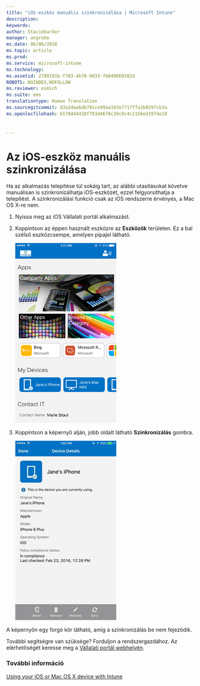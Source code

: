 ```yaml
---
title: "iOS-eszköz manuális szinkronizálása | Microsoft Intune"
description: 
keywords: 
author: Staciebarker
manager: angrobe
ms.date: 06/06/2016
ms.topic: article
ms.prod: 
ms.service: microsoft-intune
ms.technology: 
ms.assetid: 2780101b-f703-4b78-9d33-f68490b9382d
ROBOTS: NOINDEX,NOFOLLOW
ms.reviewer: esmich
ms.suite: ems
translationtype: Human Translation
ms.sourcegitcommit: d3a2daebdb781ce99aa103e7717ffa1b0297cb3a
ms.openlocfilehash: b178444418f783d4678c39c8c4c2156ed197de18


---
```



# Az iOS-eszköz manuális szinkronizálása

Ha az alkalmazás telepítése túl sokáig tart, az alábbi utasításokat követve manuálisan is szinkronizálhatja iOS-eszközét, ezzel felgyorsíthatja a telepítést. A szinkronizálási funkció csak az iOS rendszerre érvényes, a Mac OS X-re nem.

1. Nyissa meg az iOS Vállalati portál alkalmazást.

2. Koppintson az éppen használt eszközre az **Eszközök** területen. Ez a bal szélső eszközcsempe, amelyen pipajel látható.

    ![ios-sync-1-comp-portal-apps](./media/ios-sync-1-comp-portal-apps.png)

3.  Koppintson a képernyő alján, jobb oldalt látható **Szinkronizálás** gombra.

    ![ios-sync-2-sync-button](./media/ios-sync-2-sync-button.png)

A képernyőn egy forgó kör látható, amíg a szinkronizálás be nem fejeződik.

További segítségre van szüksége? Forduljon a rendszergazdához. Az elérhetőségét keresse meg a [Vállalati portál webhelyén](http://portal.manage.microsoft.com).

### További információ
[Using your iOS or Mac OS X device with Intune](using-your-ios-or-mac-os-x-device-with-intune.md)



<!--HONumber=Aug16_HO4-->


